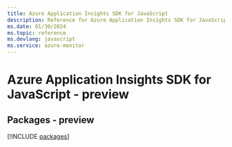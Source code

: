 ```yaml
---
title: Azure Application Insights SDK for JavaScript
description: Reference for Azure Application Insights SDK for JavaScript
ms.date: 01/30/2024
ms.topic: reference
ms.devlang: javascript
ms.service: azure-monitor
---
```

# Azure Application Insights SDK for JavaScript - preview
## Packages - preview
[!INCLUDE [packages](application-insights-index.md)]
